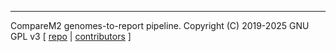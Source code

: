 
---

CompareM2 genomes-to-report pipeline. Copyright (C) 2019-2025 GNU GPL v3 [ [repo](https://github.com/cmkobel/comparem2) \| [contributors](https://comparem2.readthedocs.io/en/latest/82%20contributors/) ]


